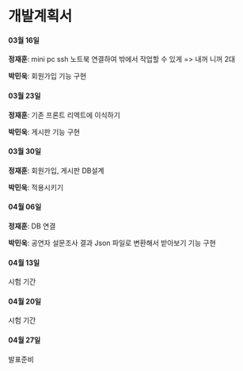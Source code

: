 # 개발계획서

#### 03월 16일

__정재훈__: mini pc ssh 노트북 연결하여 밖에서 작업할 수 있게 => 내꺼 니꺼 2대

__박민욱__: 회원가입 기능 구현

#### 03월 23일

__정재훈__: 기존 프론트 리엑트에 이식하기

__박민욱__: 게시판 기능 구현

#### 03월 30일

__정재훈__: 회원가입, 게시판 DB설계

__박민욱__: 적용시키기

#### 04월 06일

__정재훈__: DB 연결

__박민욱__: 공연자 설문조사 결과 Json 파일로 변환해서 받아보기 기능 구현

#### 04월 13일

시험 기간

#### 04월 20일

시험 기간

#### 04월 27일

발표준비
